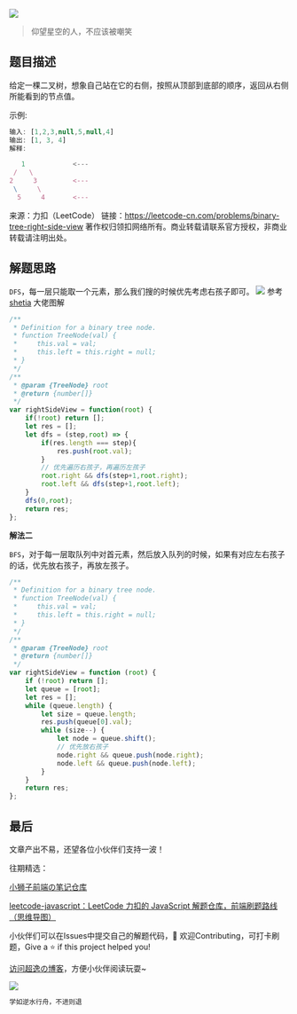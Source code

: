 ![](https://imgconvert.csdnimg.cn/aHR0cHM6Ly9jZG4uanNkZWxpdnIubmV0L2doL2Nob2NvbGF0ZTE5OTkvY2RuL2ltZy8yMDIwMDgyODE0NTUyMS5qcGc?x-oss-process=image/format,png)
>仰望星空的人，不应该被嘲笑

## 题目描述

给定一棵二叉树，想象自己站在它的右侧，按照从顶部到底部的顺序，返回从右侧所能看到的节点值。

示例:

```javascript
输入: [1,2,3,null,5,null,4]
输出: [1, 3, 4]
解释:

   1            <---
 /   \
2     3         <---
 \     \
  5     4       <---
```

来源：力扣（LeetCode）
链接：https://leetcode-cn.com/problems/binary-tree-right-side-view
著作权归领扣网络所有。商业转载请联系官方授权，非商业转载请注明出处。


## 解题思路
`DFS`，每一层只能取一个元素，那么我们搜的时候优先考虑右孩子即可。
![](https://img-blog.csdnimg.cn/20200925163146472.png?x-oss-process=image/watermark,type_ZmFuZ3poZW5naGVpdGk,shadow_10,text_aHR0cHM6Ly9ibG9nLmNzZG4ubmV0L3dlaXhpbl80MjQyOTcxOA==,size_16,color_FFFFFF,t_70#pic_center)
参考 <a href="https://leetcode-cn.com/problems/binary-tree-right-side-view/solution/shen-du-you-xian-sou-suo-by-shetia-2/">shetia</a> 大佬图解

```javascript
/**
 * Definition for a binary tree node.
 * function TreeNode(val) {
 *     this.val = val;
 *     this.left = this.right = null;
 * }
 */
/**
 * @param {TreeNode} root
 * @return {number[]}
 */
var rightSideView = function(root) {
    if(!root) return [];
    let res = [];
    let dfs = (step,root) => {
        if(res.length === step){
            res.push(root.val);
        }
        // 优先遍历右孩子，再遍历左孩子
        root.right && dfs(step+1,root.right);
        root.left && dfs(step+1,root.left);
    }
    dfs(0,root);
    return res;
};
```

**解法二**

`BFS`，对于每一层取队列中对首元素，然后放入队列的时候，如果有对应左右孩子的话，优先放右孩子，再放左孩子。

```javascript
/**
 * Definition for a binary tree node.
 * function TreeNode(val) {
 *     this.val = val;
 *     this.left = this.right = null;
 * }
 */
/**
 * @param {TreeNode} root
 * @return {number[]}
 */
var rightSideView = function (root) {
    if (!root) return [];
    let queue = [root];
    let res = [];
    while (queue.length) {
        let size = queue.length;
        res.push(queue[0].val);
        while (size--) {
            let node = queue.shift();
            // 优先放右孩子
            node.right && queue.push(node.right);
            node.left && queue.push(node.left);
        }
    }
    return res;
};
```

## 最后
文章产出不易，还望各位小伙伴们支持一波！

往期精选：

<a href="https://github.com/Chocolate1999/Front-end-learning-to-organize-notes">小狮子前端の笔记仓库</a>

<a href="https://github.com/Chocolate1999/leetcode-javascript">leetcode-javascript：LeetCode 力扣的 JavaScript 解题仓库，前端刷题路线（思维导图）</a>

小伙伴们可以在Issues中提交自己的解题代码，🤝 欢迎Contributing，可打卡刷题，Give a ⭐️ if this project helped you!


<a href="https://yangchaoyi.vip/">访问超逸の博客</a>，方便小伙伴阅读玩耍~

![](https://img-blog.csdnimg.cn/2020090211491121.png#pic_center)

```javascript
学如逆水行舟，不进则退
```



